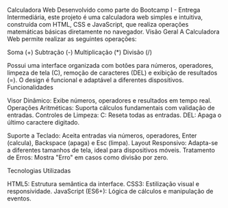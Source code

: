 Calculadora Web
Desenvolvido como parte do Bootcamp I - Entrega Intermediária, este projeto é uma calculadora web simples e intuitiva, construída com HTML, CSS e JavaScript, que realiza operações matemáticas básicas diretamente no navegador.
Visão Geral
A Calculadora Web permite realizar as seguintes operações:

Soma (+)
Subtração (-)
Multiplicação (*)
Divisão (/)

Possui uma interface organizada com botões para números, operadores, limpeza de tela (C), remoção de caracteres (DEL) e exibição de resultados (=). O design é funcional e adaptável a diferentes dispositivos.
Funcionalidades

Visor Dinâmico: Exibe números, operadores e resultados em tempo real.
Operações Aritméticas: Suporta cálculos fundamentais com validação de entradas.
Controles de Limpeza:
C: Reseta todas as entradas.
DEL: Apaga o último caractere digitado.


Suporte a Teclado: Aceita entradas via números, operadores, Enter (calcula), Backspace (apaga) e Esc (limpa).
Layout Responsivo: Adapta-se a diferentes tamanhos de tela, ideal para dispositivos móveis.
Tratamento de Erros: Mostra "Erro" em casos como divisão por zero.

Tecnologias Utilizadas

HTML5: Estrutura semântica da interface.
CSS3: Estilização visual e responsividade.
JavaScript (ES6+): Lógica de cálculos e manipulação de eventos.

